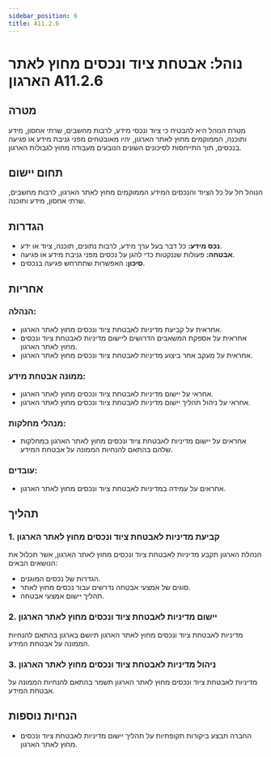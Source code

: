 ```yaml
---
sidebar_position: 6
title: A11.2.6
---
```

# נוהל: אבטחת ציוד ונכסים מחוץ לאתר הארגון A11.2.6

## מטרה
מטרת הנוהל היא להבטיח כי ציוד ונכסי מידע, לרבות מחשבים, שרתי אחסון, מידע ותוכנה, הממוקמים מחוץ לאתר הארגון, יהיו מאובטחים מפני גניבת מידע או פגיעה בנכסים, תוך התייחסות לסיכונים השונים הנובעים מעבודה מחוץ לגבולות הארגון.

## תחום יישום
הנוהל חל על כל הציוד והנכסים המידע הממוקמים מחוץ לאתר הארגון, לרבות מחשבים, שרתי אחסון, מידע ותוכנה.

## הגדרות
- **נכס מידע:** כל דבר בעל ערך מידע, לרבות נתונים, תוכנה, ציוד או ידע.
- **אבטחה:** פעולות שננקטות כדי להגן על נכסים מפני גניבת מידע או פגיעה.
- **סיכון:** האפשרות שתתרחש פגיעה בנכסים.

## אחריות
### הנהלה:
- אחראית על קביעת מדיניות לאבטחת ציוד ונכסים מחוץ לאתר הארגון.
- אחראית על אספקת המשאבים הדרושים ליישום מדיניות לאבטחת ציוד ונכסים מחוץ לאתר הארגון.
- אחראית על מעקב אחר ביצוע מדיניות לאבטחת ציוד ונכסים מחוץ לאתר הארגון.

### ממונה אבטחת מידע:
- אחראי על יישום מדיניות לאבטחת ציוד ונכסים מחוץ לאתר הארגון.
- אחראי על ניהול תהליך יישום מדיניות לאבטחת ציוד ונכסים מחוץ לאתר הארגון.

### מנהלי מחלקות:
- אחראים על יישום מדיניות לאבטחת ציוד ונכסים מחוץ לאתר הארגון במחלקות שלהם בהתאם להנחיות הממונה על אבטחת המידע.

### עובדים:
- אחראים על עמידה במדיניות לאבטחת ציוד ונכסים מחוץ לאתר הארגון.

## תהליך
### 1. קביעת מדיניות לאבטחת ציוד ונכסים מחוץ לאתר הארגון
הנהלת הארגון תקבע מדיניות לאבטחת ציוד ונכסים מחוץ לאתר הארגון, אשר תכלול את הנושאים הבאים:
- הגדרות של נכסים המוגנים.
- סוגים של אמצעי אבטחה נדרשים עבור נכסים מחוץ לאתר.
- תהליך יישום אמצעי אבטחה.

### 2. יישום מדיניות לאבטחת ציוד ונכסים מחוץ לאתר הארגון
מדיניות לאבטחת ציוד ונכסים מחוץ לאתר הארגון תיושם בארגון בהתאם להנחיות הממונה על אבטחת המידע.

### 3. ניהול מדיניות לאבטחת ציוד ונכסים מחוץ לאתר הארגון
מדיניות לאבטחת ציוד ונכסים מחוץ לאתר הארגון תשמר בהתאם להנחיות הממונה על אבטחת המידע.

## הנחיות נוספות
- החברה תבצע ביקורות תקופתיות על תהליך יישום מדיניות לאבטחת ציוד ונכסים מחוץ לאתר הארגון.